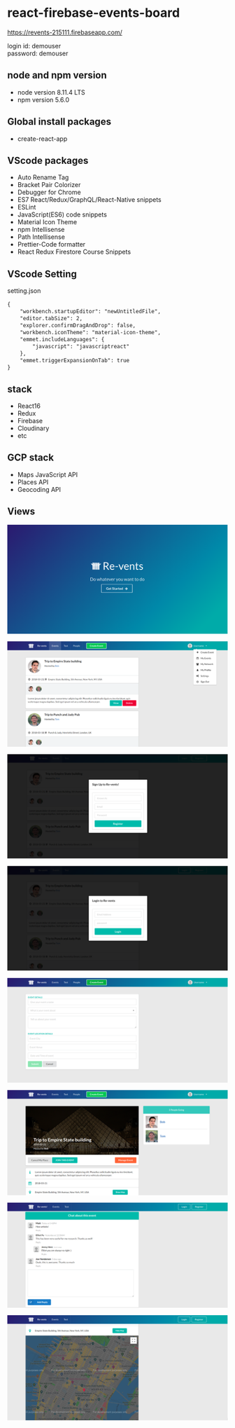 # react-firebase-events-board

https://revents-215111.firebaseapp.com/  

login id: demouser  
password: demouser    

## node and npm version
* node version 8.11.4 LTS  
* npm version 5.6.0  

## Global install packages
* create-react-app  

## VScode packages
* Auto Rename Tag  
* Bracket Pair Colorizer  
* Debugger for Chrome  
* ES7 React/Redux/GraphQL/React-Native snippets  
* ESLint  
* JavaScript(ES6) code snippets  
* Material Icon Theme  
* npm Intellisense  
* Path Intellisense  
* Prettier-Code formatter  
* React Redux Firestore Course Snippets  

## VScode Setting

setting.json

```
{
    "workbench.startupEditor": "newUntitledFile",
    "editor.tabSize": 2,
    "explorer.confirmDragAndDrop": false,
    "workbench.iconTheme": "material-icon-theme",
    "emmet.includeLanguages": {
        "javascript": "javascriptreact"
    },
    "emmet.triggerExpansionOnTab": true
}
```

## stack
* React16  
* Redux  
* Firebase  
* Cloudinary
* etc

## GCP stack
* Maps JavaScript API  
* Places API  
* Geocoding API  

## Views

![Home](./res/Home.png)

![EventDashBoard](./res/EventDashBoard.png)

![UserCreate](./res/UserCreate.png)

![SignIn](./res/SignIn.png)

![CreateEvent](./res/CreateEvent.png)

![EventDetail](./res/EventDetail.png)

![EventChat](./res/EventChat.png)

![ShowGoogleMap](./res/ShowGoogleMap.png)


